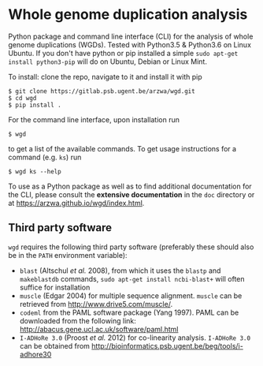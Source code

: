 # Whole genome duplication analysis

Python package and command line interface (CLI) for the analysis
of whole genome duplications (WGDs). Tested with Python3.5 & Python3.6
on Linux Ubuntu. If you don't have python or pip installed a simple
`sudo apt-get install python3-pip` will do on Ubuntu, Debian or Linux Mint.

To install: clone the repo, navigate to it and install it with pip

    $ git clone https://gitlab.psb.ugent.be/arzwa/wgd.git
    $ cd wgd
    $ pip install .

For the command line interface, upon installation run

    $ wgd

to get a list of the available commands. To get usage instructions for
a command (e.g. `ks`) run

    $ wgd ks --help

To use as a Python package as well as to find additional documentation
for the CLI, please consult the **extensive documentation** in the `doc`
directory or at https://arzwa.github.io/wgd/index.html.

## Third party software

`wgd` requires the following third party software (preferably these
should also be in the `PATH` environment variable):

- `blast` (Altschul _et al._ 2008), from which it uses the `blastp` and `makeblastdb` commands,
`sudo apt-get install ncbi-blast+` will often suffice for installation
- `muscle` (Edgar 2004) for multiple sequence alignment. `muscle` can be \
retrieved from http://www.drive5.com/muscle/.
- `codeml` from the PAML software package (Yang 1997). PAML can be downloaded
from the following link: http://abacus.gene.ucl.ac.uk/software/paml.html
- `I-ADHoRe 3.0` (Proost _et al._ 2012) for co-linearity analysis. `I-ADHoRe 3.0`
can be obtained from http://bioinformatics.psb.ugent.be/beg/tools/i-adhore30






